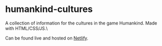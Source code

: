 # humankind-cultures

A collection of information for the cultures in the game Humankind. Made with HTML/CSS/JS.\

Can be found live and hosted on [Netlify](https://humankindcultures.netlify.app/).

